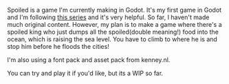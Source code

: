 Spoiled is a game I'm currently making in Godot. It's my first game in Godot and I'm following [this series](https://www.youtube.com/watch?v=c5msTt9Jeyg) and it's very helpful. So far, I haven't made much original content. However, my plan is to make a game where there's a spoiled king who just dumps all the spoiled(double meaning!) food into the ocean, which is raising the sea level. You have to climb to where he is and stop him before he floods the cities!

I'm also using a font pack and asset pack from kenney.nl.

You can try and play it if you'd like, but its a WIP so far.

